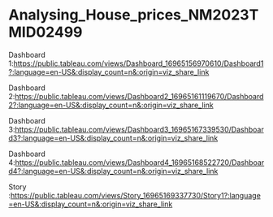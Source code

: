 # Analysing_House_prices_NM2023TMID02499


Dashboard 1:https://public.tableau.com/views/Dashboard_16965156970610/Dashboard1?:language=en-US&:display_count=n&:origin=viz_share_link

Dashboard 2:https://public.tableau.com/views/Dashboard2_16965161119670/Dashboard2?:language=en-US&:display_count=n&:origin=viz_share_link

Dashboard 3:https://public.tableau.com/views/Dashboard3_16965167339530/Dashboard3?:language=en-US&:display_count=n&:origin=viz_share_link

Dashboard 4:https://public.tableau.com/views/Dashboard4_16965168522720/Dashboard4?:language=en-US&:display_count=n&:origin=viz_share_link

Story :https://public.tableau.com/views/Story_16965169337730/Story1?:language=en-US&:display_count=n&:origin=viz_share_link
